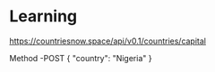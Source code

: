 # Learning
https://countriesnow.space/api/v0.1/countries/capital

Method -POST
{
    "country": "Nigeria"
}
